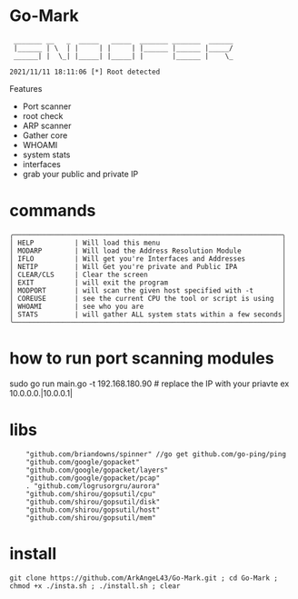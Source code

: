 # Go-Mark
```
 _______ __   _  _____   _____  _______ _______  ______
 |______ | \  | |     | |     | |______ |______ |_____/
 ______| |  \_| |_____| |_____| |       |______ |    \_
              
2021/11/11 18:11:06 [*] Root detected

```

Features
- Port scanner 
- root check 
- ARP scanner 
- Gather core 
- WHOAMI
- system stats 
- interfaces 
- grab your public and private IP

# commands 

```
╭──────────────────────────────────────────────────────────────────╮
│ HELP          | Will load this menu                              │
│ MODARP        | Will load the Address Resolution Module          │
│ IFLO          | Will get you're Interfaces and Addresses         │
│ NETIP         | Will Get you're private and Public IPA           │
│ CLEAR/CLS     | Clear the screen                                 │
│ EXIT          | will exit the program                            │
│ MODPORT       | will scan the given host specified with -t       │
│ COREUSE       | see the current CPU the tool or script is using  │
│ WHOAMI        | see who you are                                  │
│ STATS         | will gather ALL system stats within a few seconds│
╰──────────────────────────────────────────────────────────────────╯
```

# how to run port scanning modules 

sudo go run main.go -t 192.168.180.90 # replace the IP with your priavte ex 10.0.0.0.|10.0.0.1|

# libs 

```
	"github.com/briandowns/spinner" //go get github.com/go-ping/ping
	"github.com/google/gopacket"
	"github.com/google/gopacket/layers"
	"github.com/google/gopacket/pcap"
	. "github.com/logrusorgru/aurora"
	"github.com/shirou/gopsutil/cpu"
	"github.com/shirou/gopsutil/disk"
	"github.com/shirou/gopsutil/host"
	"github.com/shirou/gopsutil/mem"
```

# install 


```
git clone https://github.com/ArkAngeL43/Go-Mark.git ; cd Go-Mark ; chmod +x ./insta.sh ; ./install.sh ; clear
```

